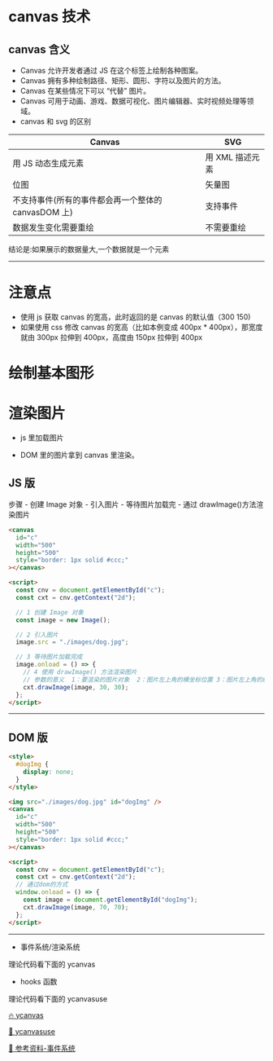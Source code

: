 # canvas 技术

## canvas 含义

- Canvas 允许开发者通过 JS 在这个标签上绘制各种图案。
- Canvas 拥有多种绘制路径、矩形、圆形、字符以及图片的方法。
- Canvas 在某些情况下可以 “代替” 图片。
- Canvas 可用于动画、游戏、数据可视化、图片编辑器、实时视频处理等领域。
- canvas 和 svg 的区别

| Canvas                                              | SVG             |
| --------------------------------------------------- | --------------- |
| 用 JS 动态生成元素                                  | 用 XML 描述元素 |
| 位图                                                | 矢量图          |
| 不支持事件(所有的事件都会再一个整体的 canvasDOM 上) | 支持事件        |
| 数据发生变化需要重绘                                | 不需要重绘      |

结论是:如果展示的数据量大,一个数据就是一个元素

---

# 注意点

- 使用 js 获取 canvas 的宽高，此时返回的是 canvas 的默认值（300 150)
- 如果使用 css 修改 canvas 的宽高（比如本例变成 400px \* 400px），那宽度就由 300px 拉伸到 400px，高度由 150px 拉伸到 400px

# 绘制基本图形

# 渲染图片

- js 里加载图片

- DOM 里的图片拿到 canvas 里渲染。

## JS 版

步骤 - 创建 Image 对象 - 引入图片 - 等待图片加载完 - 通过 drawImage()方法渲染图片

```html
<canvas
  id="c"
  width="500"
  height="500"
  style="border: 1px solid #ccc;"
></canvas>

<script>
  const cnv = document.getElementById("c");
  const cxt = cnv.getContext("2d");

  // 1 创建 Image 对象
  const image = new Image();

  // 2 引入图片
  image.src = "./images/dog.jpg";

  // 3 等待图片加载完成
  image.onload = () => {
    // 4 使用 drawImage() 方法渲染图片
    // 参数的意义  1：要渲染的图片对象  2：图片左上角的横坐标位置 3：图片左上角的纵坐标位置 4:图片的width 5:图片的height
    cxt.drawImage(image, 30, 30);
  };
</script>
```

---

## DOM 版

```html
<style>
  #dogImg {
    display: none;
  }
</style>

<img src="./images/dog.jpg" id="dogImg" />
<canvas
  id="c"
  width="500"
  height="500"
  style="border: 1px solid #ccc;"
></canvas>

<script>
  const cnv = document.getElementById("c");
  const cxt = cnv.getContext("2d");
  // 通过dom的方式
  window.onload = () => {
    const image = document.getElementById("dogImg");
    cxt.drawImage(image, 70, 70);
  };
</script>
```

---

- 事件系统/渲染系统

理论代码看下面的 ycanvas

- hooks 函数

理论代码看下面的 ycanvasuse

[🔥 ycanvas](git@github.com:zhaoyuanmeng/ycanvas.git)

[🎡 ycanvasuse](git@github.com:zhaoyuanmeng/ycanvasuse.git)

[👑 参考资料-事件系统](https://juejin.cn/post/6996811170459942925)
